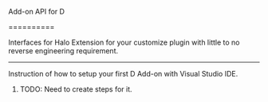 Add-on API for D

==========

Interfaces for Halo Extension for your customize plugin with little to no reverse engineering requirement.

---

Instruction of how to setup your first D Add-on with Visual Studio IDE.

1. TODO: Need to create steps for it.
